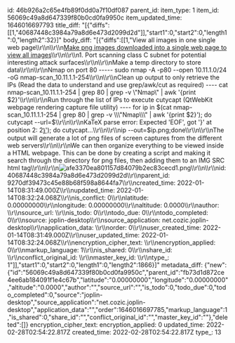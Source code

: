 id: 46b926a2c65e4fb89f0dd0a7f10df087
parent_id: 
item_type: 1
item_id: 56069c49a8d647339f80b0cd0fa9950c
item_updated_time: 1646016697793
title_diff: "[{\"diffs\":[[1,\"40687448c3984a79a8d6e473d2099d2d\"]],\"start1\":0,\"start2\":0,\"length1\":0,\"length2\":32}]"
body_diff: "[{\"diffs\":[[1,\"View all images in one single web page\\\r\\\n\\\r\\\n<ins>Make png images downloaded into a single web page to view all images</ins>\\\r\\\n\\\r\\\n1.  Port scanning class C subnet for potential interesting attack surfaces\\\r\\\n\\\r\\\nMake a temp directory to store data\\\r\\\n\\\r\\\nNmap on port 80 ----- sudo nmap -A -p80 --open 10.11.1.0/24 -oG nmap-scan_10.11.1.1-254\\\r\\\n\\\r\\\nClean up output to only retrieve the IPs (Read the data to understand and use grep/awk/cut as required) ---- cat nmap-scan_10.11.1.1-254 | grep 80 | grep -v \\\"Nmap\\\" | awk '{print $2}'\\\r\\\n\\\r\\\nRun through the list of IPs to execute cutycapt (QtWebKit webpage rendering capture file utility) ---- for ip in $(cat nmap-scan_10.11.1.1-254 | grep 80 | grep -v \\\"Nmap\\\" | awk '{print $2}'); do cutycapt --url=$\\\r\\\n\\\r\\\nKaTeX parse error: Expected 'EOF', got '}' at position 2: 2}̲'); do cutycapt…\\\r\\\n\\\r\\\nip --out=$ip.png;done\\\r\\\n\\\r\\\nThe output will generate a lot of png files of screen captures from the different web servers\\\r\\\n\\\r\\\nWe can then organize everything to be viewed inside a HTML webpage. This can be done by creating a script and making it search through the directory for png files, then adding them to an IMG SRC html tag\\\r\\\n\\\r\\\n![afe3370ea801157d84079b2ec83cecd1.png](:/c6dce4a9f0d14138a88e1eae0f3d855b)\\\r\\\n\\\r\\\nid: 40687448c3984a79a8d6e473d2099d2d\\\r\\\nparent_id: 9270df39473c45e88b68f598a8644fa7\\\r\\\ncreated_time: 2022-01-14T08:31:49.000Z\\\r\\\nupdated_time: 2022-01-14T08:32:24.068Z\\\r\\\nis_conflict: 0\\\r\\\nlatitude: 0.00000000\\\r\\\nlongitude: 0.00000000\\\r\\\naltitude: 0.0000\\\r\\\nauthor: \\\r\\\nsource_url: \\\r\\\nis_todo: 0\\\r\\\ntodo_due: 0\\\r\\\ntodo_completed: 0\\\r\\\nsource: joplin-desktop\\\r\\\nsource_application: net.cozic.joplin-desktop\\\r\\\napplication_data: \\\r\\\norder: 0\\\r\\\nuser_created_time: 2022-01-14T08:31:49.000Z\\\r\\\nuser_updated_time: 2022-01-14T08:32:24.068Z\\\r\\\nencryption_cipher_text: \\\r\\\nencryption_applied: 0\\\r\\\nmarkup_language: 1\\\r\\\nis_shared: 0\\\r\\\nshare_id: \\\r\\\nconflict_original_id: \\\r\\\nmaster_key_id: \\\r\\\ntype_: 1\"]],\"start1\":0,\"start2\":0,\"length1\":0,\"length2\":1866}]"
metadata_diff: {"new":{"id":"56069c49a8d647339f80b0cd0fa9950c","parent_id":"fb73d1d872ce4ee6ab184091f1e4c67b","latitude":"0.00000000","longitude":"0.00000000","altitude":"0.0000","author":"","source_url":"","is_todo":0,"todo_due":0,"todo_completed":0,"source":"joplin-desktop","source_application":"net.cozic.joplin-desktop","application_data":"","order":1646016697785,"markup_language":1,"is_shared":0,"share_id":"","conflict_original_id":"","master_key_id":""},"deleted":[]}
encryption_cipher_text: 
encryption_applied: 0
updated_time: 2022-02-28T02:54:22.817Z
created_time: 2022-02-28T02:54:22.817Z
type_: 13